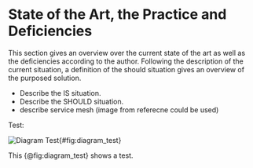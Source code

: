 # State of the Art, the Practice and Deficiencies

This section gives an overview over the current state of the
art as well as the deficiencies according to the author.
Following the description of the current situation, a
definition of the should situation gives an overview of
the purposed solution.

- Describe the IS situation.
- Describe the SHOULD situation.
- describe service mesh (image from referecne could be used)

Test:

![Diagram Test](diagrams/sequences/is-solution-process.puml){#fig:diagram_test}

This {@fig:diagram_test} shows a test.
